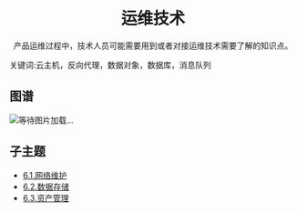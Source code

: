 <h1 align="center">运维技术</h1>
<p align="center">产品运维过程中，技术人员可能需要用到或者对接运维技术需要了解的知识点。</p>
<p">关键词:云主机，反向代理，数据对象，数据库，消息队列</p>

## 图谱
![等待图片加载...](https://github.com/gonglei007/GameDevMind/blob/main/exports/6.运维技术.png?raw=true)

## 子主题
* [6.1.网络维护](https://github.com/gonglei007/GameDevMind/blob/main/mds/6.1.网络维护.md)
* [6.2.数据存储](https://github.com/gonglei007/GameDevMind/blob/main/mds/6.2.数据存储.md)
* [6.3.资产管理](https://github.com/gonglei007/GameDevMind/blob/main/mds/6.3.资产管理.md)
